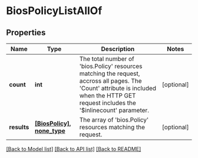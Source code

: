 # BiosPolicyListAllOf

## Properties
Name | Type | Description | Notes
------------ | ------------- | ------------- | -------------
**count** | **int** | The total number of &#39;bios.Policy&#39; resources matching the request, accross all pages. The &#39;Count&#39; attribute is included when the HTTP GET request includes the &#39;$inlinecount&#39; parameter. | [optional] 
**results** | [**[BiosPolicy], none_type**](BiosPolicy.md) | The array of &#39;bios.Policy&#39; resources matching the request. | [optional] 

[[Back to Model list]](../README.md#documentation-for-models) [[Back to API list]](../README.md#documentation-for-api-endpoints) [[Back to README]](../README.md)


